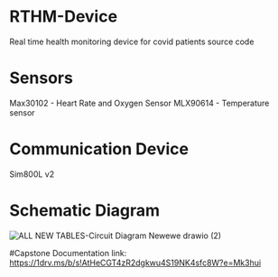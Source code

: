 # RTHM-Device
Real time health monitoring device for covid patients source code

# Sensors 
  Max30102 - Heart Rate and Oxygen Sensor
  MLX90614 - Temperature sensor
  
# Communication Device
  Sim800L v2


# Schematic Diagram
![ALL NEW TABLES-Circuit Diagram Newewe drawio (2)](https://user-images.githubusercontent.com/74230834/167674031-26265393-75e1-46d5-b654-60a0a59ec470.png)


#Capstone Documentation 
  link: https://1drv.ms/b/s!AtHeCGT4zR2dgkwu4S19NK4sfc8W?e=Mk3hui
